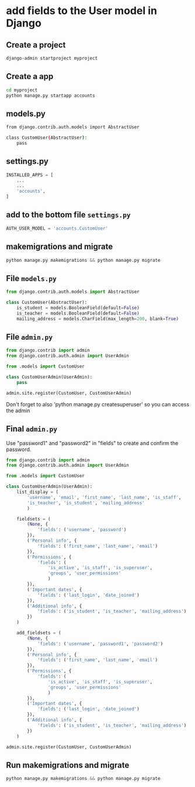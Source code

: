 # add fields to the User model in Django

## Create a project

```bash
django-admin startproject myproject
```

## Create a app

```bash
cd myproject
python manage.py startapp accounts
```

## models.py

```bash
from django.contrib.auth.models import AbstractUser

class CustomUser(AbstractUser):
    pass
```

## settings.py

```py
INSTALLED_APPS = [
    ...
    ...
    'accounts', 
]
```

## add to the bottom file `settings.py`

```py
AUTH_USER_MODEL = 'accounts.CustomUser'
```

## makemigrations and migrate

```py
python manage.py makemigrations && python manage.py migrate
```

## File `models.py`

```py
from django.contrib.auth.models import AbstractUser

class CustomUser(AbstractUser):
    is_student = models.BooleanField(default=False)
    is_teacher = models.BooleanField(default=False)
    mailing_address = models.CharField(max_length=200, blank=True)
```

## File `admin.py`

```py
from django.contrib import admin
from django.contrib.auth.admin import UserAdmin

from .models import CustomUser

class CustomUserAdmin(UserAdmin):
    pass

admin.site.register(CustomUser, CustomUserAdmin)
```

Don't forget to also 'python manage.py createsuperuser' so you can access the admin

## Final `admin.py`

Use "password1" and "password2" in "fields" to create and confirm the password.

```py
from django.contrib import admin
from django.contrib.auth.admin import UserAdmin

from .models import CustomUser

class CustomUserAdmin(UserAdmin):
    list_display = (
        'username', 'email', 'first_name', 'last_name', 'is_staff',
        'is_teacher', 'is_student', 'mailing_address'
        )

    fieldsets = (
        (None, {
            'fields': ('username', 'password')
        }),
        ('Personal info', {
            'fields': ('first_name', 'last_name', 'email')
        }),
        ('Permissions', {
            'fields': (
                'is_active', 'is_staff', 'is_superuser',
                'groups', 'user_permissions'
                )
        }),
        ('Important dates', {
            'fields': ('last_login', 'date_joined')
        }),
        ('Additional info', {
            'fields': ('is_student', 'is_teacher', 'mailing_address')
        })
    )

    add_fieldsets = (
        (None, {
            'fields': ('username', 'password1', 'password2')
        }),
        ('Personal info', {
            'fields': ('first_name', 'last_name', 'email')
        }),
        ('Permissions', {
            'fields': (
                'is_active', 'is_staff', 'is_superuser',
                'groups', 'user_permissions'
                )
        }),
        ('Important dates', {
            'fields': ('last_login', 'date_joined')
        }),
        ('Additional info', {
            'fields': ('is_student', 'is_teacher', 'mailing_address')
        })
    )

admin.site.register(CustomUser, CustomUserAdmin)
```

## Run makemigrations and migrate

```py
python manage.py makemigrations && python manage.py migrate
```
